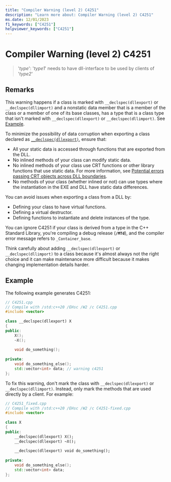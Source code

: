 ```yaml
---
title: "Compiler Warning (level 2) C4251"
description: "Learn more about: Compiler Warning (level 2) C4251"
ms.date: 12/01/2023
f1_keywords: ["C4251"]
helpviewer_keywords: ["C4251"]
---
```

# Compiler Warning (level 2) C4251

> '*type*': '*type1*' needs to have dll-interface to be used by clients of '*type2*'

## Remarks

This warning happens if a class is marked with `__declspec(dllexport)` or `__declspec(dllimport)` and a nonstatic data member that is a member of the class or a member of one of its base classes, has a type that is a class type that isn't marked with `__declspec(dllexport)` or `__declspec(dllimport)`. See [Example](#example).

To minimize the possibility of data corruption when exporting a class declared as [`__declspec(dllexport)`](../../cpp/dllexport-dllimport.md), ensure that:

- All your static data is accessed through functions that are exported from the DLL.
- No inlined methods of your class can modify static data.
- No inlined methods of your class use CRT functions or other library functions that use static data. For more information, see [Potential errors passing CRT objects across DLL boundaries](../../c-runtime-library/potential-errors-passing-crt-objects-across-dll-boundaries.md).
- No methods of your class (whether inlined or not) can use types where the instantiation in the EXE and DLL have static data differences.

You can avoid issues when exporting a class from a DLL by:

- Defining your class to have virtual functions.
- Defining a virtual destructor.
- Defining functions to instantiate and delete instances of the type.

You can ignore C4251 if your class is derived from a type in the C++ Standard Library, you're compiling a debug release (**`/MTd`**), and the compiler error message refers to `_Container_base`.

Think carefully about adding `__declspec(dllexport)` or `__declspec(dllimport)` to a class because it's almost always not the right choice and it can make maintenance more difficult because it makes changing implementation details harder.

## Example

The following example generates C4251:

```cpp
// C4251.cpp
// Compile with /std:c++20 /EHsc /W2 /c C4251.cpp
#include <vector>
 
class __declspec(dllexport) X
{
public:
    X();
    ~X();
 
    void do_something();
 
private:
    void do_something_else();
    std::vector<int> data; // warning c4251
};
```

To fix this warning, don't mark the class with `__declspec(dllexport)` or `__declspec(dllimport)`. Instead, only mark the methods that are used directly by a client. For example:

```cpp
// C4251_fixed.cpp
// Compile with /std:c++20 /EHsc /W2 /c C4251-fixed.cpp
#include <vector>
 
class X
{
public:
    __declspec(dllexport) X();
    __declspec(dllexport) ~X();
 
    __declspec(dllexport) void do_something();
 
private:
    void do_something_else();
    std::vector<int> data;
};
```
